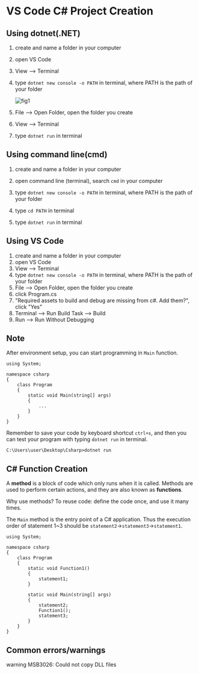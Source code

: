# VS Code C# Project Creation
## Using dotnet(.NET)
1. create and name a folder in your computer

2. open VS Code

3. View --> Terminal

4. type `dotnet new console -o PATH` in terminal, where PATH is the path of your folder

   ![fig1](C:\Users\tp6fu\Desktop\fig1.jpg)

5. File --> Open Folder, open the folder you create

6. View --> Terminal

7. type `dotnet run` in terminal

## Using command line(cmd)

1. create and name a folder in your computer

2. open command line (terminal), search `cmd` in your computer

3. type `dotnet new console -o PATH` in terminal, where PATH is the path of your folder

4. type `cd PATH` in terminal
5. type `dotnet run` in terminal

## Using VS Code

1. create and name a folder in your computer
2. open VS Code
3. View --> Terminal
4. type `dotnet new console -o PATH` in terminal, where PATH is the path of your folder
5. File --> Open Folder, open the folder you create
6. click Program.cs
7. "Required assets to build and debug are missing from c#. Add them?", click "Yes"
8. Terminal --> Run Build Task --> Build
9. Run --> Run Without Debugging

## Note

After environment setup, you can start programming in `Main` function.

```
using System;

namespace csharp
{
    class Program
    {
        static void Main(string[] args)
        {
            ...
        }
    }
}
```

Remember to save your code by keyboard shortcut `ctrl+s`, and then you can test your program with typing `dotnet run` in terminal.

```
C:\Users\user\Desktop\Csharp>dotnet run
```

## C# Function Creation

A **method** is a block of code which only runs when it is called. Methods are used to perform certain actions, and they are also known as **functions**.

Why use methods? To reuse code: define the code once, and use it many times.

The `Main` method is the entry point of a C# application. Thus the execution order of statement 1~3 should be `statement2`→`statement3`→`statement1`. 

```
using System;

namespace csharp
{
    class Program
    {
        static void Function1()
        {
            statement1;
        }
        
        static void Main(string[] args)
        {
            statement2;
            Function1();
            statement3;
        }
    }
}
```

## Common errors/warnings

warning MSB3026: Could not copy DLL files


